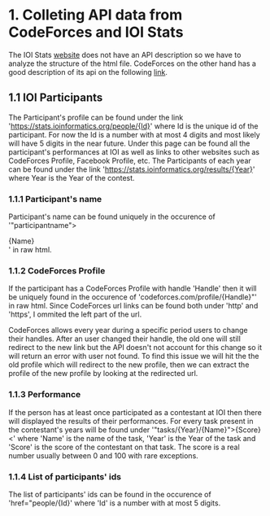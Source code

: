 # 1. Colleting API data from CodeForces and IOI Stats

The IOI Stats [website](https://stats.ioinformatics.org/) does not have an API description so we have to analyze the structure of the html file.
CodeForces on the other hand has a good description of its api on the following [link](https://codeforces.com/apiHelp).

## 1.1 **IOI Participants**

The Participant's profile can be found under the link 'https://stats.ioinformatics.org/people/{Id}' where Id is the unique id of the participant.
For now the Id is a number with at most 4 digits and most likely will have 5 digits in the near future.
Under this page can be found all the participant's performances at IOI as well as links to other websites such as CodeForces Profile, Facebook Profile, etc.
The Participants of each year can be found under the link 'https://stats.ioinformatics.org/results/{Year}' where Year is the Year of the contest. 

### 1.1.1 **Participant's name**

Participant's name can be found uniquely in the occurence of '"participantname"><div>{Name}</div>' in raw html.

### 1.1.2 **CodeForces Profile**

If the participant has a CodeForces Profile with handle 'Handle' then it will be uniquely found in the occurence of 'codeforces.com/profile/{Handle}"' in raw html. 
Since CodeForces url links can be found both under 'http' and 'https', I ommited the left part of the url. 

CodeForces allows every year during a specific period users to change their handles. After an user changed their handle, the old one will still redirect to the new link
but the API doesn't not account for this change so it will return an error with user not found. To find this issue we will hit the the old profile which will redirect to
the new profile, then we can extract the profile of the new profile by looking at the redirected url.

### 1.1.3 **Performance**

If the person has at least once participated as a contestant at IOI then there will displayed the results of their performances. For every task present in the
contestant's years will be found under '"tasks/{Year}/{Name}">{Score}<' where 'Name' is the name of the task, 'Year' is the Year of the task and 'Score' is the score
of the contestant on that task. The score is a real number usually between 0 and 100 with rare exceptions. 

### 1.1.4 **List of participants' ids**

The list of participants' ids can be found in the occurence of 'href="people/{Id}' where 'Id' is a number with at most 5 digits.


